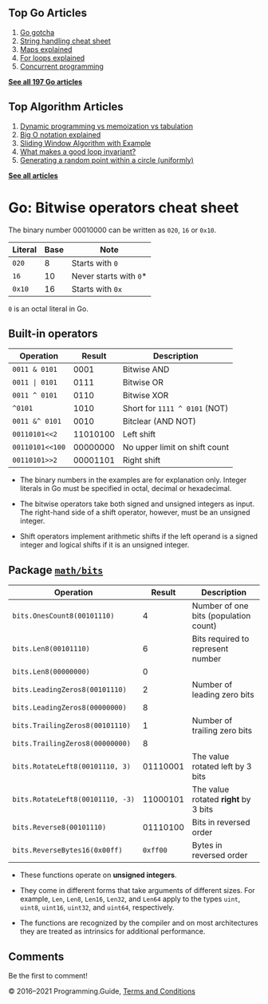 <span class="underline"></span>

<span class="underline"></span>

## Top Go Articles

1.  [Go gotcha](go-gotcha.html)
2.  [String handling cheat sheet](string-functions-reference-cheat-sheet.html)
3.  [Maps explained](maps-explained.html)
4.  [For loops explained](for-loop.html)
5.  [Concurrent programming](go-concurrency-tutorial.html)

[**See all 197 Go articles**](index.html)

<span class="underline"></span>

## Top Algorithm Articles

1.  [Dynamic programming vs memoization vs tabulation](../dynamic-programming-vs-memoization-vs-tabulation.html)
2.  [Big O notation explained](../big-o-notation-explained.html)
3.  [Sliding Window Algorithm with Example](../sliding-window-example.html)
4.  [What makes a good loop invariant?](../what-makes-a-good-loop-invariant.html)
5.  [Generating a random point within a circle (uniformly)](../random-point-within-circle.html)

[**See all articles**](../index.html)

# Go: Bitwise operators cheat sheet

The binary number 00010000 can be written as `020`, `16` or `0x10`.

<table><thead><tr class="header"><th>Literal</th><th>Base</th><th>Note</th></tr></thead><tbody><tr class="odd"><td><code>020</code></td><td>8</td><td>Starts with <code>0</code></td></tr><tr class="even"><td><code>16</code></td><td>10</td><td>Never starts with <code>0</code>*</td></tr><tr class="odd"><td><code>0x10</code></td><td>16</td><td>Starts with <code>0x</code></td></tr></tbody></table>

`0` is an octal literal in Go.

## Built-in operators

<table><thead><tr class="header"><th>Operation</th><th>Result</th><th>Description</th></tr></thead><tbody><tr class="odd"><td><code>0011 &amp; 0101</code></td><td>0001</td><td>Bitwise AND</td></tr><tr class="even"><td><code>0011 | 0101</code></td><td>0111</td><td>Bitwise OR</td></tr><tr class="odd"><td><code>0011 ^ 0101</code></td><td>0110</td><td>Bitwise XOR</td></tr><tr class="even"><td><code>^0101</code></td><td>1010</td><td>Short for <code>1111 ^ 0101</code> (NOT)</td></tr><tr class="odd"><td><code>0011 &amp;^ 0101</code></td><td>0010</td><td>Bitclear (AND NOT)</td></tr><tr class="even"><td><code>00110101&lt;&lt;2</code></td><td>11010100</td><td>Left shift</td></tr><tr class="odd"><td><code>00110101&lt;&lt;100</code></td><td>00000000</td><td>No upper limit on shift count</td></tr><tr class="even"><td><code>00110101&gt;&gt;2</code></td><td>00001101</td><td>Right shift</td></tr></tbody></table>

- The binary numbers in the examples are for explanation only. Integer literals in Go must be specified in octal, decimal or hexadecimal.

- The bitwise operators take both signed and unsigned integers as input. The right-hand side of a shift operator, however, must be an unsigned integer.

- Shift operators implement arithmetic shifts if the left operand is a signed integer and logical shifts if it is an unsigned integer.

## Package [`math/bits`](https://golang.org/pkg/math/bits/)

<table><thead><tr class="header"><th>Operation</th><th>Result</th><th>Description</th></tr></thead><tbody><tr class="odd"><td><code>bits.OnesCount8(00101110)</code></td><td>4</td><td>Number of one bits (population count)</td></tr><tr class="even"><td><code>bits.Len8(00101110)</code></td><td>6</td><td>Bits required to represent number</td></tr><tr class="odd"><td><code>bits.Len8(00000000)</code></td><td>0</td><td></td></tr><tr class="even"><td><code>bits.LeadingZeros8(00101110)</code></td><td>2</td><td>Number of leading zero bits</td></tr><tr class="odd"><td><code>bits.LeadingZeros8(00000000)</code></td><td>8</td><td></td></tr><tr class="even"><td><code>bits.TrailingZeros8(00101110)</code></td><td>1</td><td>Number of trailing zero bits</td></tr><tr class="odd"><td><code>bits.TrailingZeros8(00000000)</code></td><td>8</td><td></td></tr><tr class="even"><td><code>bits.RotateLeft8(00101110, 3)</code></td><td>01110001</td><td>The value rotated left by 3 bits</td></tr><tr class="odd"><td><code>bits.RotateLeft8(00101110, -3)</code></td><td>11000101</td><td>The value rotated <strong>right</strong> by 3 bits</td></tr><tr class="even"><td><code>bits.Reverse8(00101110)</code></td><td>01110100</td><td>Bits in reversed order</td></tr><tr class="odd"><td><code>bits.ReverseBytes16(0x00ff)</code></td><td><code>0xff00</code></td><td>Bytes in reversed order</td></tr></tbody></table>

- These functions operate on **unsigned integers**.

- They come in different forms that take arguments of different sizes. For example, `Len`, `Len8`, `Len16`, `Len32`, and `Len64` apply to the types `uint`, `uint8`, `uint16`, `uint32`, and `uint64`, respectively.

- The functions are recognized by the compiler and on most architectures they are treated as intrinsics for additional performance.

## Comments

Be the first to comment!

© 2016–2021 Programming.Guide, [Terms and Conditions](../terms-and-conditions.html)
